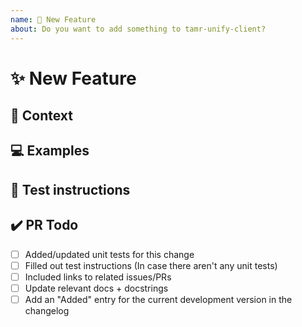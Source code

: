 ```yaml
---
name: 🙋 New Feature
about: Do you want to add something to tamr-unify-client?
---
```


<!---
Thanks for filing a pull request 😄 ! Before you submit, please read the following:

Search open/closed issues before submitting since someone might have pushed the same thing before!
-->

# ✨ New Feature

<!---
Provide a general summary of the feature here
Does this address an existing feature request?

Tell us how the feature should work
-->

## 🔦 Context

<!--- How has this issue affected you? What are you trying to accomplish? -->

<!--- Providing context helps us come up with a solution that is most useful in the real world -->

## 💻 Examples

<!-- Examples help us understand the requested feature better -->

## 🚨 Test instructions

<!-- In case it is impossible (or too hard) to reliably test this feature with unit tests, please provide test instructions! -->

## ✔️ PR Todo

- [ ] Added/updated unit tests for this change
- [ ] Filled out test instructions (In case there aren't any unit tests)
- [ ] Included links to related issues/PRs
- [ ] Update relevant docs + docstrings
- [ ] Add an "Added" entry for the current development version in the changelog
